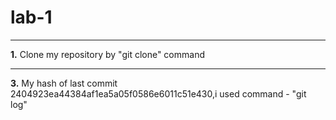 # lab-1 
***
**1.** Clone my repository by "git clone" command
***
**3.** My hash of last commit 2404923ea44384af1ea5a05f0586e6011c51e430,i used command - "git log" 